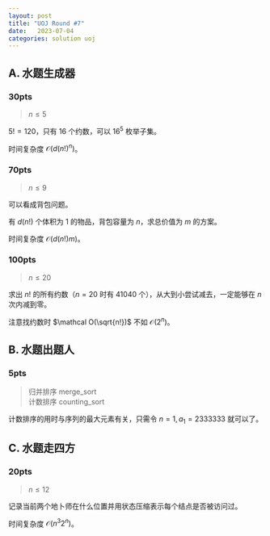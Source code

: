 ```yaml
---
layout: post
title: "UOJ Round #7"
date:   2023-07-04
categories: solution uoj
---
```


## A. 水题生成器

### 30pts

>   $n \le 5$

$5! = 120$，只有 $16$ 个约数，可以 $16^5$ 枚举子集。

时间复杂度 $\mathcal O(d(n!)^n)$。

### 70pts

>   $n \le 9$

可以看成背包问题。

有 $d(n!)$ 个体积为 $1$ 的物品，背包容量为 $n$，求总价值为 $m$ 的方案。

时间复杂度 $\mathcal O(d(n!) m)$。

### 100pts

>   $n \le 20$

求出 $n!$ 的所有约数（$n = 20$ 时有 $41040$ 个），从大到小尝试减去，一定能够在 $n$ 次内减到零。

注意找约数时 $\mathcal O(\sqrt{n!})$ 不如 $\mathcal O(2^n)$。

## B. 水题出题人

### 5pts

>   归并排序 merge_sort	 
>   计数排序 counting_sort

计数排序的用时与序列的最大元素有关，只需令 $n = 1, a_1 = 2333333$ 就可以了。

## C. 水题走四方

### 20pts

>   $n \le 12$

记录当前两个地卜师在什么位置并用状态压缩表示每个结点是否被访问过。

时间复杂度 $\mathcal O(n^3 2^n)$。